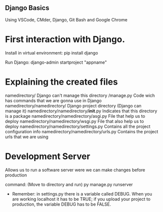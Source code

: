 ## Django Basics

Using VSCode, CMder, Django, Git Bash and Google Chrome

# First interaction with Django.

Install in virtual environment:
pip install django

Run Django:
django-admin startproject "appname"

# Explaining the created files

namedirectory/ Django can't manage this directory
/manage.py  Code wich has commands that we are gonna use in Django
namedirectory/namedirectory/ Django project directory (Django can manage it)
namedirectory/namedirectory/__init__.py Indicates that this directory is a package
namedirectory/namedirectory/asgi.py File that help us to deploy
namedirectory/namedirectory/wsgi.py File that also help us to deploy
namedirectory/namedirectory/settings.py Contains all the project configuration info
namedirectory/namedirectory/urls.py Contains the project urls that we are using

# Development Server
Allows us to run a software server were we can make changes before production

command:
(Move to directory and run) 
py manage.py runserver

* Remember: in settings.py there is a variable called DEBUG. When you
are working localhost it has to be TRUE; if you upload your project to 
production, the variable DEBUG has to be FALSE.